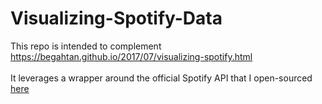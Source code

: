 # Visualizing-Spotify-Data

This repo is intended to complement https://begahtan.github.io/2017/07/visualizing-spotify.html
<br>
<br>
It leverages a wrapper around the official Spotify API that I open-sourced [here](https://github.com/begahtan/Spotify-Data-Scraper)
<br>
